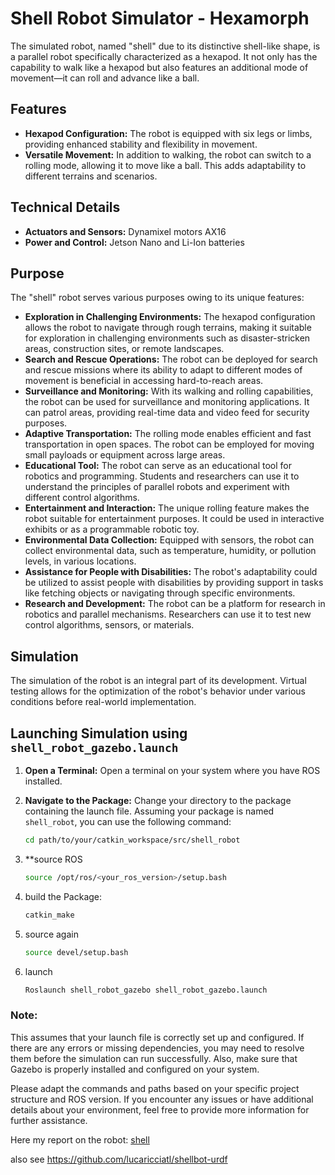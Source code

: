 # Shell Robot Simulator - Hexamorph

The simulated robot, named "shell" due to its distinctive shell-like shape, is a parallel robot specifically characterized as a hexapod. It not only has the capability to walk like a hexapod but also features an additional mode of movement—it can roll and advance like a ball.


## Features

- **Hexapod Configuration:** The robot is equipped with six legs or limbs, providing enhanced stability and flexibility in movement.
- **Versatile Movement:** In addition to walking, the robot can switch to a rolling mode, allowing it to move like a ball. This adds adaptability to different terrains and scenarios.

## Technical Details

- **Actuators and Sensors:** Dynamixel motors AX16
- **Power and Control:** Jetson Nano and Li-Ion batteries

## Purpose

The "shell" robot serves various purposes owing to its unique features:

- **Exploration in Challenging Environments:** The hexapod configuration allows the robot to navigate through rough terrains, making it suitable for exploration in challenging environments such as disaster-stricken areas, construction sites, or remote landscapes.
- **Search and Rescue Operations:** The robot can be deployed for search and rescue missions where its ability to adapt to different modes of movement is beneficial in accessing hard-to-reach areas.
- **Surveillance and Monitoring:** With its walking and rolling capabilities, the robot can be used for surveillance and monitoring applications. It can patrol areas, providing real-time data and video feed for security purposes.
- **Adaptive Transportation:** The rolling mode enables efficient and fast transportation in open spaces. The robot can be employed for moving small payloads or equipment across large areas.
- **Educational Tool:** The robot can serve as an educational tool for robotics and programming. Students and researchers can use it to understand the principles of parallel robots and experiment with different control algorithms.
- **Entertainment and Interaction:** The unique rolling feature makes the robot suitable for entertainment purposes. It could be used in interactive exhibits or as a programmable robotic toy.
- **Environmental Data Collection:** Equipped with sensors, the robot can collect environmental data, such as temperature, humidity, or pollution levels, in various locations.
- **Assistance for People with Disabilities:** The robot's adaptability could be utilized to assist people with disabilities by providing support in tasks like fetching objects or navigating through specific environments.
- **Research and Development:** The robot can be a platform for research in robotics and parallel mechanisms. Researchers can use it to test new control algorithms, sensors, or materials.

## Simulation

The simulation of the robot is an integral part of its development. Virtual testing allows for the optimization of the robot's behavior under various conditions before real-world implementation.

## Launching Simulation using `shell_robot_gazebo.launch`

1. **Open a Terminal:**
   Open a terminal on your system where you have ROS installed.

2. **Navigate to the Package:**
   Change your directory to the package containing the launch file. Assuming your package is named `shell_robot`, you can use the following command:
   ```bash
   cd path/to/your/catkin_workspace/src/shell_robot
3.  **source ROS
    ```bash
    source /opt/ros/<your_ros_version>/setup.bash 
4. build the Package:
    ```bash
    catkin_make
5. source again
   ```bash
   source devel/setup.bash
7. launch
   ```bash
   Roslaunch shell_robot_gazebo shell_robot_gazebo.launch

### Note:
This assumes that your launch file is correctly set up and configured. If there are any errors or missing dependencies, you may need to resolve them before the simulation can run successfully. Also, make sure that Gazebo is properly installed and configured on your system.

Please adapt the commands and paths based on your specific project structure and ROS version. If you encounter any issues or have additional details about your environment, feel free to provide more information for further assistance.

Here my report on the robot: [shell](https://github.com/lucaricciatl/shellbot-urdf/blob/main/relazione%20shell%20robot%20.pdf)

also see https://github.com/lucaricciatl/shellbot-urdf
